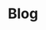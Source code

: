 ---
layout: grid
title: Blog
description: >
  个人学习记录

# (Optional) You can disable grouping posts by date.
no_groups: false
---